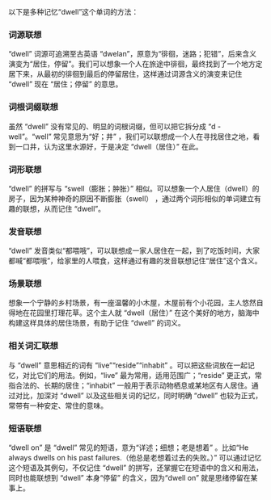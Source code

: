 以下是多种记忆“dwell”这个单词的方法：

### 词源联想
“dwell” 词源可追溯至古英语 “dwelan”，原意为“徘徊，迷路；犯错”，后来含义演变为“居住，停留”。我们可以想象一个人在旅途中徘徊，最终找到了一个地方定居下来，从最初的徘徊到最后的停留居住，这样通过词源含义的演变来记住 “dwell” 现在 “居住；停留” 的意思。

### 词根词缀联想
虽然 “dwell” 没有常见的、明显的词根词缀，但可以把它拆分成 “d - well”。“well” 常见意思为“好；井” ，我们可以联想成一个人在寻找居住之地，看到一口井，认为这里水源好，于是决定 “dwell（居住）” 在此。

### 词形联想
“dwell” 的拼写与 “swell（膨胀；肿胀）” 相似。可以想象一个人居住（dwell）的房子，因为某种神奇的原因不断膨胀（swell） ，通过两个词形相似的单词建立有趣的联想，从而记住 “dwell”。

### 发音联想
“dwell” 发音类似“都喂哦”，可以联想成一家人居住在一起，到了吃饭时间，大家都喊“都喂哦”，给家里的人喂食，这样通过有趣的发音联想记住“居住”这个含义。

### 场景联想
想象一个宁静的乡村场景，有一座温馨的小木屋，木屋前有个小花园，主人悠然自得地在花园里打理花草。这个主人就 “dwell（居住）” 在这个美好的地方，脑海中构建这样具体的居住场景，有助于记住 “dwell” 的词义。

### 相关词汇联想
与 “dwell” 意思相近的词有 “live”“reside”“inhabit” 。可以把这些词放在一起记忆，对比它们的用法。例如，“live” 最为常用，适用范围广；“reside” 更正式，常指合法的、长期的居住；“inhabit” 一般用于表示动物栖息或某地区有人居住。通过对比，加深对 “dwell” 以及这些相关词的记忆，同时明确 “dwell” 也较为正式，常带有一种安定、常住的意味。

### 短语联想
“dwell on” 是 “dwell” 常见的短语，意为“详述；细想；老是想着” 。比如“He always dwells on his past failures.（他总是老想着过去的失败。）” 可以通过记忆这个短语及其例句，不仅记住 “dwell” 的拼写，还掌握它在短语中的含义和用法，同时也能联想到 “dwell” 本身“停留” 的含义，因为“dwell on” 就是思绪停留在某事上。 